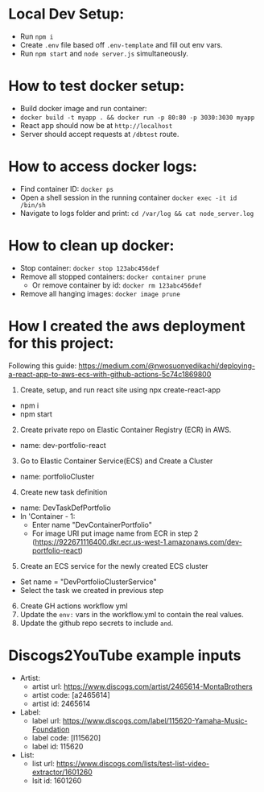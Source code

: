 # Local Dev Setup:
- Run `npm i`
- Create `.env` file based off `.env-template` and fill out env vars.
- Run `npm start` and `node server.js` simultaneously.

# How to test docker setup:
- Build docker image and run container:
-  `docker build -t myapp . && docker run -p 80:80 -p 3030:3030 myapp`
- React app should now be at `http://localhost`
- Server should accept requests at `/dbtest` route.

# How to access docker logs:
- Find container ID: `docker ps`
- Open a shell session in the running container `docker exec -it id /bin/sh`
- Navigate to logs folder and print: `cd /var/log && cat node_server.log`

# How to clean up docker:
- Stop container: `docker stop 123abc456def`
- Remove all stopped containers: `docker container prune`
    - Or remove container by id: `docker rm 123abc456def`
- Remove all hanging images: `docker image prune`


# How I created the aws deployment for this project:
Following this guide: https://medium.com/@nwosuonyedikachi/deploying-a-react-app-to-aws-ecs-with-github-actions-5c74c1869800

1. Create, setup, and run react site using npx create-react-app
- npm i
- npm start

2. Create private repo on Elastic Container Registry (ECR) in AWS.
- name: dev-portfolio-react
 
3. Go to Elastic Container Service(ECS) and Create a Cluster
- name: portfolioCluster

4. Create new task definition
- name: DevTaskDefPortfolio
- In 'Container - 1:
    - Enter name "DevContainerPortfolio"
    - For image URI put image name from ECR in step 2 (https://922671116400.dkr.ecr.us-west-1.amazonaws.com/dev-portfolio-react)

5. Create an ECS service for the newly created ECS cluster
- Set name = "DevPortfolioClusterService"
- Select the task we created in previous step 

6. Create GH actions workflow yml
7. Update the `env:` vars in the workflow.yml to contain the real values.
8. Update the github repo secrets to include `` and ``.

# Discogs2YouTube example inputs
- Artist:
    - artist url: https://www.discogs.com/artist/2465614-MontaBrothers
    - artist code: [a2465614]
    - artist id: 2465614
- Label:
    - label url: https://www.discogs.com/label/115620-Yamaha-Music-Foundation
    - label code: [l115620]
    - label id: 115620
- List:
    - list url: https://www.discogs.com/lists/test-list-video-extractor/1601260
    - lsit id: 1601260